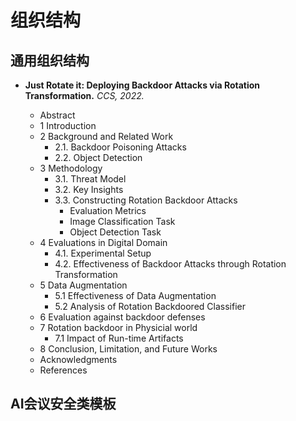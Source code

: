 # 组织结构
## 通用组织结构

- **Just Rotate it: Deploying Backdoor Attacks via Rotation Transformation.** *CCS, 2022.*

  - Abstract
  - 1 Introduction
  - 2 Background and Related Work
    - 2.1. Backdoor Poisoning Attacks
    - 2.2. Object Detection
  - 3 Methodology
    - 3.1. Threat Model
    - 3.2. Key Insights
    - 3.3. Constructing Rotation Backdoor Attacks
      - Evaluation Metrics
      - Image Classification Task
      - Object Detection Task
  - 4 Evaluations in Digital Domain
    - 4.1. Experimental Setup
    - 4.2. Effectiveness of Backdoor Attacks through Rotation Transformation
  - 5 Data Augmentation
    - 5.1 Effectiveness of Data Augmentation 
    - 5.2 Analysis of Rotation Backdoored Classifier
  - 6 Evaluation against backdoor defenses
  - 7 Rotation backdoor in Physicial world
    - 7.1 Impact of Run-time Artifacts
  - 8 Conclusion, Limitation, and Future Works
  - Acknowledgments
  - References

## AI会议安全类模板
